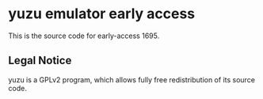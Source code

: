 yuzu emulator early access
=============

This is the source code for early-access 1695.

## Legal Notice

yuzu is a GPLv2 program, which allows fully free redistribution of its source code.